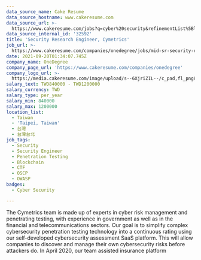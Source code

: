 ```yaml
---
data_source_name: Cake Resume
data_source_hostname: www.cakeresume.com
data_source_url: >-
  https://www.cakeresume.com/jobs?q=cyber%20security&refinementList%5Blang_name%5D%5B0%5D=English&refinementList%5Bsalary_type%5D=per_year&range%5Bsalary_range%5D%5Bmin%5D=1000000
data_source_internal_id: '32592'
title: 'Security Research Engineer, Cymetrics'
job_url: >-
  https://www.cakeresume.com/companies/onedegree/jobs/mid-sr-security-engineer-e91d1b
date: 2021-09-20T01:34:07.745Z
company_name: OneDegree
company_page_url: 'https://www.cakeresume.com/companies/onedegree'
company_logo_url: >-
  https://media.cakeresume.com/image/upload/s--6XjriZIL--/c_pad,fl_png8,h_200,w_200/v1642045226/dn9ctblwuesbjr2edfkx.png
salary_text: TWD840000 - TWD1200000
salary_currency: TWD
salary_type: per_year
salary_min: 840000
salary_max: 1200000
location_list:
  - Taiwan
  - 'Taipei, Taiwan'
  - 台灣
  - 台灣台北
job_tags:
  - Security
  - Security Engineer
  - Penetration Testing
  - Blockchain
  - CTF
  - OSCP
  - OWASP
badges:
  - Cyber Security

---
```


The Cymetrics team is made up of experts in cyber risk management and penetrating testing, with experience in government as well as in the financial and telecommunications sectors. Our goal is to simplify complex cybersecurity penetration testing technology into a continuous rating using our self-developed cybersecurity assessment SaaS platform. This will allow companies to discover and manage their own cybersecurity risks before attackers do. In April 2020, our team assisted insurance platform 